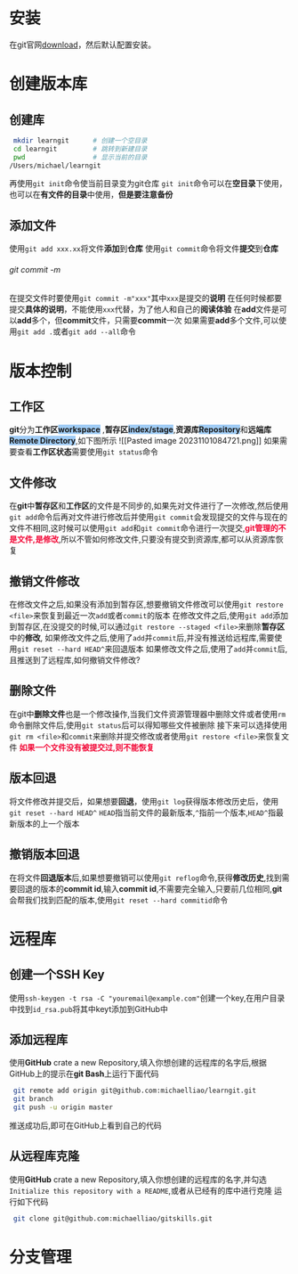 # 安装

在git官网[download](https://git-scm.com/downloads)，然后默认配置安装。
# 创建版本库
## 创建库
```bash
 mkdir learngit      # 创建一个空目录
 cd learngit         # 跳转到新建目录
 pwd                 # 显示当前的目录
/Users/michael/learngit
```
再使用`git init`命令使当前目录变为git仓库
`git init`命令可以在**空目录**下使用，也可以在**有文件的目录**中使用，**但是要注意备份**

## 添加文件
使用`git add xxx.xx`将文件**添加**到**仓库**
使用`git commit`命令将文件**提交**到**仓库**
###### git commit -m
在提交文件时要使用`git commit -m"xxx"`其中`xxx`是提交的**说明**
在任何时候都要提交**具体的说明**，不能使用`xxx`代替，为了他人和自己的**阅读体验**
在**add**文件是可以**add**多个，但**commit**文件，只需要**commit**一次
如果需要**add**多个文件,可以使用`git add .`或者`git add --all`命令

# 版本控制
## 工作区
**git**分为**工作区**<span style="background:#A0CCF6">**workspace**</span> ,**暂存区**<span style="background:#A0CCF6">**index/stage**</span>,**资源库**<span style="background:#A0CCF6">**Repository**</span>和**远端库**<span style="background:#A0CCF6">**Remote Directory**</span>,如下图所示
![[Pasted image 20231101084721.png]]
如果需要查看**工作区状态**需要使用`git status`命令
## 文件修改
在**git**中**暂存区**和**工作区**的文件是不同步的,如果先对文件进行了一次修改,然后使用`git add`命令后再对文件进行修改后并使用`git commit`会发现提交的文件与现在的文件不相同,这时候可以使用`git add`和`git commit`命令进行一次提交,<font color=#f20736>**git管理的不是文件,是修改**</font>,所以不管如何修改文件,只要没有提交到资源库,都可以从资源库恢复
## 撤销文件修改
在修改文件之后,如果没有添加到暂存区,想要撤销文件修改可以使用`git restore <file>`来恢复到最近一次`add`或者`commit`的版本
在修改文件之后,使用`git add`添加到暂存区,在没提交的时候,可以通过`git restore --staged <file>`来删除**暂存区**中的**修改**,
如果修改文件之后,使用了`add`并`commit`后,并没有推送给远程库,需要使用`git reset --hard HEAD^`来回退版本
如果修改文件之后,使用了`add`并`commit`后,且推送到了远程库,如何撤销文件修改?
## 删除文件
在git中**删除文件**也是一个修改操作,当我们文件资源管理器中删除文件或者使用`rm`命令删除文件后,使用`git status`后可以得知哪些文件被删除 
接下来可以选择使用`git rm <file>`和`commit`来删除并提交修改或者使用`git restore <file>`来恢复文件
<font color=#f20736>**如果一个文件没有被提交过,则不能恢复**</font>
## 版本回退
将文件修改并提交后，如果想要**回退**，使用`git log`获得版本修改历史后，使用`git reset --hard HEAD^`
`HEAD`指当前文件的最新版本,`^`指前一个版本,`HEAD^`指最新版本的上一个版本
## 撤销版本回退
在将文件**回退版本**后,如果想要撤销可以使用`git reflog`命令,获得**修改历史**,找到需要回退的版本的**commit id**,输入**commit id**,不需要完全输入,只要前几位相同,**git**会帮我们找到匹配的版本,使用`git reset --hard commitid`命令


# 远程库
## 创建一个SSH Key
使用`ssh-keygen -t rsa -C "youremail@example.com"`创建一个key,在用户目录中找到`id_rsa.pub`将其中keyt添加到GitHub中
## 添加远程库
使用**GitHub** crate a new Repository,填入你想创建的远程库的名字后,根据GitHub上的提示在**git Bash**上运行下面代码
```bash
 git remote add origin git@github.com:michaelliao/learngit.git
 git branch
 git push -u origin master
```
推送成功后,即可在GitHub上看到自己的代码
## 从远程库克隆
使用**GitHub** crate a new Repository,填入你想创建的远程库的名字,并勾选`Initialize this repository with a README`,或者从已经有的库中进行克隆
运行如下代码
```bash
 git clone git@github.com:michaelliao/gitskills.git
```
# 分支管理
